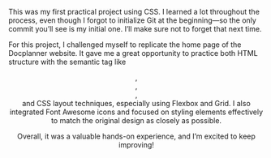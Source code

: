 This was my first practical project using CSS. I learned a lot throughout the process, even though I forgot to initialize Git at the beginning—so the only commit you’ll see is my initial one. I’ll make sure not to forget that next time.

For this project, I challenged myself to replicate the home page of the Docplanner website.
It gave me a great opportunity to practice both HTML structure with the semantic tag like <header>, <footer>, <nav>, <section> and CSS layout techniques, especially using Flexbox and Grid.
I also integrated Font Awesome icons and focused on styling elements effectively to match the original design as closely as possible.

Overall, it was a valuable hands-on experience, and I’m excited to keep improving!
